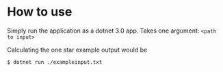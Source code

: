 # How to use

Simply run the application as a dotnet 3.0 app. Takes one argument: `<path to input>`

Calculating the one star example output would be
```
$ dotnet run ./exampleinput.txt
```

